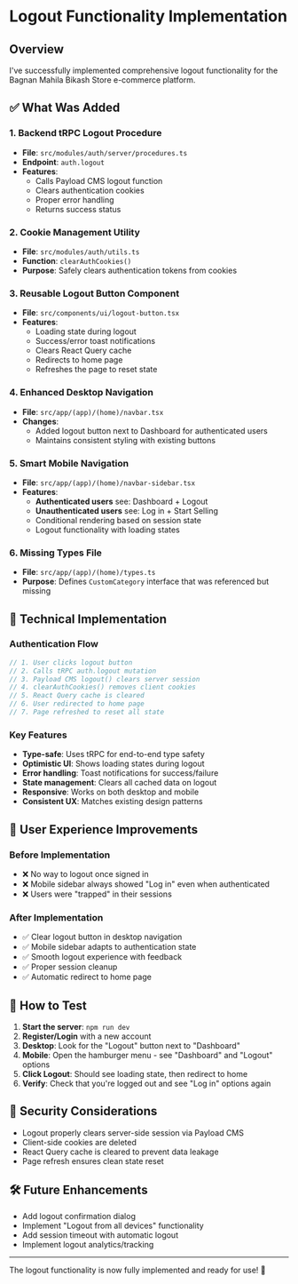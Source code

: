# Logout Functionality Implementation

## Overview
I've successfully implemented comprehensive logout functionality for the Bagnan Mahila Bikash Store e-commerce platform.

## ✅ What Was Added

### 1. **Backend tRPC Logout Procedure**
- **File**: `src/modules/auth/server/procedures.ts`
- **Endpoint**: `auth.logout`
- **Features**:
  - Calls Payload CMS logout function
  - Clears authentication cookies
  - Proper error handling
  - Returns success status

### 2. **Cookie Management Utility**
- **File**: `src/modules/auth/utils.ts`
- **Function**: `clearAuthCookies()`
- **Purpose**: Safely clears authentication tokens from cookies

### 3. **Reusable Logout Button Component**
- **File**: `src/components/ui/logout-button.tsx`
- **Features**:
  - Loading state during logout
  - Success/error toast notifications
  - Clears React Query cache
  - Redirects to home page
  - Refreshes the page to reset state

### 4. **Enhanced Desktop Navigation**
- **File**: `src/app/(app)/(home)/navbar.tsx`
- **Changes**:
  - Added logout button next to Dashboard for authenticated users
  - Maintains consistent styling with existing buttons

### 5. **Smart Mobile Navigation**
- **File**: `src/app/(app)/(home)/navbar-sidebar.tsx`
- **Features**:
  - **Authenticated users** see: Dashboard + Logout
  - **Unauthenticated users** see: Log in + Start Selling
  - Conditional rendering based on session state
  - Logout functionality with loading states

### 6. **Missing Types File**
- **File**: `src/app/(app)/(home)/types.ts`
- **Purpose**: Defines `CustomCategory` interface that was referenced but missing

## 🔧 Technical Implementation

### Authentication Flow
```typescript
// 1. User clicks logout button
// 2. Calls tRPC auth.logout mutation
// 3. Payload CMS logout() clears server session
// 4. clearAuthCookies() removes client cookies
// 5. React Query cache is cleared
// 6. User redirected to home page
// 7. Page refreshed to reset all state
```

### Key Features
- **Type-safe**: Uses tRPC for end-to-end type safety
- **Optimistic UI**: Shows loading states during logout
- **Error handling**: Toast notifications for success/failure
- **State management**: Clears all cached data on logout
- **Responsive**: Works on both desktop and mobile
- **Consistent UX**: Matches existing design patterns

## 🎯 User Experience Improvements

### Before Implementation
- ❌ No way to logout once signed in
- ❌ Mobile sidebar always showed "Log in" even when authenticated
- ❌ Users were "trapped" in their sessions

### After Implementation
- ✅ Clear logout button in desktop navigation
- ✅ Mobile sidebar adapts to authentication state
- ✅ Smooth logout experience with feedback
- ✅ Proper session cleanup
- ✅ Automatic redirect to home page

## 🚀 How to Test

1. **Start the server**: `npm run dev`
2. **Register/Login** with a new account
3. **Desktop**: Look for the "Logout" button next to "Dashboard"
4. **Mobile**: Open the hamburger menu - see "Dashboard" and "Logout" options
5. **Click Logout**: Should see loading state, then redirect to home
6. **Verify**: Check that you're logged out and see "Log in" options again

## 🔐 Security Considerations

- Logout properly clears server-side session via Payload CMS
- Client-side cookies are deleted
- React Query cache is cleared to prevent data leakage
- Page refresh ensures clean state reset

## 🛠️ Future Enhancements

- Add logout confirmation dialog
- Implement "Logout from all devices" functionality
- Add session timeout with automatic logout
- Implement logout analytics/tracking

---

The logout functionality is now fully implemented and ready for use! 🎉
